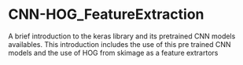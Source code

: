 # CNN-HOG_FeatureExtraction
A brief introduction to the keras library and its pretrained CNN models availables. This introduction includes the use of this pre trained CNN models and the use of HOG from skimage as a feature extrartors
